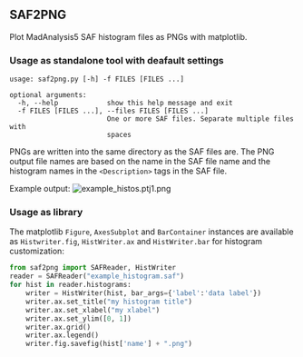 ## SAF2PNG

Plot MadAnalysis5 SAF histogram files as PNGs with matplotlib.

### Usage as standalone tool with deafault settings

```
usage: saf2png.py [-h] -f FILES [FILES ...]

optional arguments:
  -h, --help            show this help message and exit
  -f FILES [FILES ...], --files FILES [FILES ...]
                        One or more SAF files. Separate multiple files with
                        spaces
```

PNGs are written into the same directory as the SAF files are. The PNG output file names are based on the name in the SAF file name and the histogram names in the `<Description>` tags in the SAF file.

Example output:
![example_histos.ptj1.png](https://cdn.steemitimages.com/DQmZyPpStTbK7z6H5eSiS3XnfS1LAWpopPo2vS2YLQvHRoQ/example_histos.ptj1.png)


### Usage as library

The matplotlib `Figure`, `AxesSubplot` and `BarContainer` instances are available as `Histwriter.fig`, `HistWriter.ax` and `HistWriter.bar` for histogram customization:

```python
from saf2png import SAFReader, HistWriter
reader = SAFReader("example_histogram.saf")
for hist in reader.histograms:
    writer = HistWriter(hist, bar_args={'label':'data label'})
    writer.ax.set_title("my histogram title")
    writer.ax.set_xlabel("my xlabel")
    writer.ax.set_ylim([0, 1])
    writer.ax.grid()
    writer.ax.legend()
    writer.fig.savefig(hist['name'] + ".png")
```
